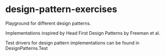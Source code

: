 # design-pattern-exercises
Playground for different design patterns.

Implementations inspired by Head First Design Patterns by Freeman et al.

Test drivers for design pattern implementations can be found in DesignPatterns.Test

